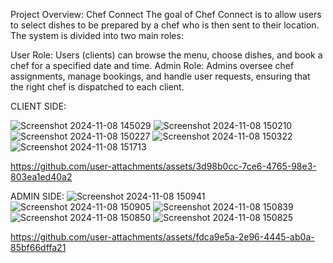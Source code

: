 
Project Overview: Chef Connect
The goal of Chef Connect is to allow users to select dishes to be prepared by a chef who is then sent to their location. The system is divided into two main roles:

User Role: Users (clients) can browse the menu, choose dishes, and book a chef for a specified date and time.
Admin Role: Admins oversee chef assignments, manage bookings, and handle user requests, ensuring that the right chef is dispatched to each client.

CLIENT SIDE:

![Screenshot 2024-11-08 145029](https://github.com/user-attachments/assets/2218fb33-a6e7-4ed1-aacc-e1bd9b55528a)
![Screenshot 2024-11-08 150210](https://github.com/user-attachments/assets/a6b25d2e-9503-476d-a749-480d4eb2a8c6)
![Screenshot 2024-11-08 150227](https://github.com/user-attachments/assets/9d6bd69b-e286-4782-9cf5-28ec9e66622b)
![Screenshot 2024-11-08 150322](https://github.com/user-attachments/assets/b736c1d5-feff-45bd-99f3-e2c95de884b3)
![Screenshot 2024-11-08 151713](https://github.com/user-attachments/assets/d98ab597-4ab0-4dc3-9f12-98338e592bf7)


https://github.com/user-attachments/assets/3d98b0cc-7ce6-4765-98e3-803ea1ed40a2



ADMIN SIDE:
![Screenshot 2024-11-08 150941](https://github.com/user-attachments/assets/72d244d9-5031-48cc-ad25-96d1c32ad31b)
![Screenshot 2024-11-08 150905](https://github.com/user-attachments/assets/9e2ecda1-f7dd-4b54-aa6a-30c5aa17ed6c)
![Screenshot 2024-11-08 150839](https://github.com/user-attachments/assets/474b2f76-0118-4b45-8174-80c452086aa7)
![Screenshot 2024-11-08 150850](https://github.com/user-attachments/assets/4d7d8a85-0e01-48e2-b6f3-b6ad93aacffe)
![Screenshot 2024-11-08 150825](https://github.com/user-attachments/assets/4af4c2e9-0bcb-4496-8f15-8fdf3a484bbc)



https://github.com/user-attachments/assets/fdca9e5a-2e96-4445-ab0a-85bf66dffa21



